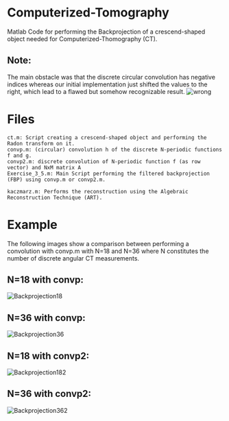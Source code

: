 # Computerized-Tomography
Matlab Code for performing the Backprojection of a crescend-shaped object needed for Computerized-Thomography (CT).

## Note: 
The main obstacle was that the discrete circular convolution has negative indices whereas our initial implementation just shifted the values to the right, which lead to a flawed but somehow recognizable result.
![wrong](https://github.com/Kogl1n/Computerized-Tomography/raw/master/wrong.png)

# Files
```
ct.m: Script creating a crescend-shaped object and performing the Radon transform on it.
convp.m: (circular) convolution h of the discrete N-periodic functions f and g.
convp2.m: discrete convolution of N-periodic function f (as row vector) and NxM matrix A
Exercise_3_5.m: Main Script performing the filtered backprojection (FBP) using convp.m or convp2.m.

kaczmarz.m: Performs the reconstruction using the Algebraic Reconstruction Technique (ART).
```

# Example
The following images show a comparison between performing a convolution with convp.m with N=18 and N=36 where N constitutes the number of discrete angular CT measurements.
## N=18 with convp:
![Backprojection18](https://github.com/Kogl1n/Computerized-Tomography/raw/master/Crescend-Shaped%20Backprojection%20%20for%20N%3D18with%20convp1.png)
## N=36 with convp:
![Backprojection36](https://github.com/Kogl1n/Computerized-Tomography/raw/master/Crescend-Shaped%20Backprojection%20%20for%20N%3D36with%20convp1.png)

## N=18 with convp2:
![Backprojection182](https://github.com/Kogl1n/Computerized-Tomography/raw/master/Crescend-Shaped%20Backprojection%20%20for%20N%3D18with%20convp2.png)
## N=36 with convp2:
![Backprojection362](https://github.com/Kogl1n/Computerized-Tomography/raw/master/Crescend-Shaped%20Backprojection%20%20for%20N%3D36with%20convp2.png)


